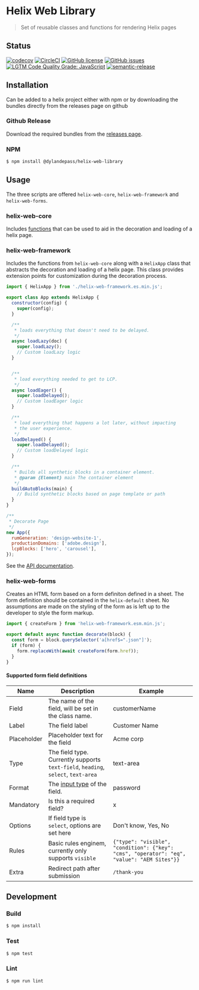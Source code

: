 # Helix Web Library

> Set of reusable classes and functions for rendering Helix pages

## Status
[![codecov](https://img.shields.io/codecov/c/github/dylandepass/helix-web-library.svg)](https://codecov.io/gh/dylandepass/helix-web-library)
[![CircleCI](https://img.shields.io/circleci/project/github/dylandepass/helix-web-library.svg)](https://circleci.com/gh/dylandepass/helix-web-library)
[![GitHub license](https://img.shields.io/github/license/dylandepass/helix-web-library.svg)](https://github.com/dylandepass/helix-web-library/blob/master/LICENSE.txt)
[![GitHub issues](https://img.shields.io/github/issues/dylandepass/helix-web-library.svg)](https://github.com/dylandepass/helix-web-library/issues)
[![LGTM Code Quality Grade: JavaScript](https://img.shields.io/lgtm/grade/javascript/g/dylandepass/helix-web-library.svg?logo=lgtm&logoWidth=18)](https://lgtm.com/projects/g/dylandepass/helix-web-library)
[![semantic-release](https://img.shields.io/badge/%20%20%F0%9F%93%A6%F0%9F%9A%80-semantic--release-e10079.svg)](https://github.com/semantic-release/semantic-release)

## Installation

Can be added to a helix project either with npm or by downloading the bundles directly from the releases page on github

### Github Release
Download the required bundles from the [releases page](https://github.com/dylandepass/helix-web-library/releases).

### NPM
```bash
$ npm install @dylandepass/helix-web-library
```

## Usage

The three scripts are offered `helix-web-core`, `helix-web-framework` and `helix-web-forms`.

### helix-web-core
Includes [functions](docs/API.md) that can be used to aid in the decoration and loading of a helix page.

### helix-web-framework
Includes the functions from `helix-web-core` along with a `HelixApp` class that abstracts the decoration and loading of a helix page. This class provides extension points for customization during the decoration process.

```js
import { HelixApp } from './helix-web-framework.es.min.js';

export class App extends HelixApp {
  constructor(config) {
    super(config);
  }

  /**
   * loads everything that doesn't need to be delayed.
   */
  async loadLazy(doc) {
    super.loadLazy();
    // Custom loadLazy logic
  }


  /**
   * load everything needed to get to LCP.
   */
  async loadEager() {
    super.loadDelayed();
    // Custom loadEager logic
  }

  /**
   * load everything that happens a lot later, without impacting
   * the user experience.
   */
  loadDelayed() {
    super.loadDelayed();
    // Custom loadDelayed logic
  }

  /**
   * Builds all synthetic blocks in a container element.
   * @param {Element} main The container element
   */
  buildAutoBlocks(main) { 
    // Build synthetic blocks based on page template or path
  }
}

/**
 * Decorate Page
 */
new App({
  rumGeneration: 'design-website-1',
  productionDomains: ['adobe.design'],
  lcpBlocks: ['hero', 'carousel'],
});
```

See the [API documentation](docs/API.md).

### helix-web-forms
Creates an HTML form based on a form definiton defined in a sheet. The form definition should be contained in the `helix-default` sheet. No assumptions are made on the styling of the form as is left up to the developer to style the form markup.

```js
import { createForm } from 'helix-web-framework.esm.min.js';

export default async function decorate(block) {
  const form = block.querySelector('a[href$=".json"]');
  if (form) {
    form.replaceWith(await createForm(form.href));
  }
}
```

#### Supported form field definitions

| Name        | Description                                                                                                 | Example                                                                                     |
|-------------|-------------------------------------------------------------------------------------------------------------|---------------------------------------------------------------------------------------------|
| Field       | The name of the field, will be set in the class name.                                                       | customerName                                                                                |
| Label       | The field label                                                                                             | Customer Name                                                                               |
| Placeholder | Placeholder text for the field                                                                              | Acme corp                                                                                   |
| Type        | The field type. Currently supports `text-field`, `heading`, `select`, `text-area`                           | text-area                                                                                   |
| Format      | The [input type](https://developer.mozilla.org/en-US/docs/Web/HTML/Element/input#input_types) of the field. | password                                                                                    |
| Mandatory   | Is this a required field?                                                                                   | x                                                                                           |
| Options     | If field type is `select`, options are set here                                                             | Don't know, Yes, No                                                                         |
| Rules       | Basic rules enginem, currently only supports `visible`                                                      | `{"type": "visible", "condition": {"key": "cms", "operator": "eq",  "value": "AEM Sites"}}` |
| Extra       | Redirect path after submission                                                                              | `/thank-you`                                                                                |



## Development

### Build

```bash
$ npm install
```

### Test

```bash
$ npm test
```

### Lint

```bash
$ npm run lint
```
